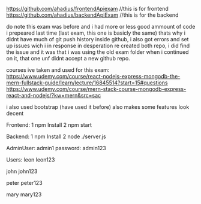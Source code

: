 

https://github.com/ahadius/frontendApiexam      //this is for frontend
https://github.com/ahadius/backendApiExam       //this is for the backend



do note this exam was before and i had more or less good ammount of code i prepeared last time (last exam, this one is basicly the same)
thats why i didnt have much of git push history inside github, i also got errors and set up issues wich i in response in desperation re created both  repo, i did find the issue and it was that i was using the old exam folder when i continued on it, that one unf didnt accept a new github repo.

courses ive taken and used for this exam:
https://www.udemy.com/course/react-nodejs-express-mongodb-the-mern-fullstack-guide/learn/lecture/16845514?start=15#questions
https://www.udemy.com/course/mern-stack-course-mongodb-express-react-and-nodejs/?kw=mern&src=sac

i also used bootstrap (have used it before) also makes some features look decent




Frontend:
1 npm Install
2 npm start

Backend:
1 npm Install
2 node ./server.js


AdminUser: admin1
password: admin123


Users:
leon
leon123

john
john123

peter
peter123

mary
mary123












